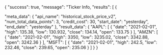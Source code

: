 
{
    "success": true,
    "message": "Ticker Info,
    "results": [
   {
       
  "meta_data": {
    "api_name": "historical_stock_price_v2",
    "num_total_data_points": 3,
    "credit_cost": 30,
    "start_date": "yesterday",
    "end_date": "yesterday"
  },
  "result_data": {
    "AAPL": [
      {
        "date": "2021-02-01",
        "high": 135.38,
        "low": 130.932,
        "close": 134.14,
        "open": 133.75
      }
    ],
    "AMZN": [
      {
        "date": "2021-02-01",
        "high": 3350,
        "low": 3235.02,
        "close": 3342.88,
        "open": 3242.36
      }
    ],
    "MSFT": [
      {
        "date": "2021-02-01",
        "high": 242.5,
        "low": 232.46,
        "close": 239.65,
        "open": 235.06
      }
    ]
  }
}